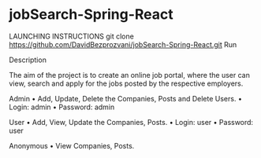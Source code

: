# jobSearch-Spring-React


LAUNCHING INSTRUCTIONS
git clone https://github.com/DavidBezprozvani/jobSearch-Spring-React.git
Run


Description

The aim of the project is to create an online job portal, where the user can view, search and apply for the jobs posted by the respective employers.

Admin
•	Add, Update, Delete the Companies, Posts and Delete Users. 
  •	Login: admin
  •	Password: admin


User
•	Add, View, Update the Companies, Posts.
  •	Login: user
  •	Password: user

Anonymous
•	View Companies, Posts.



